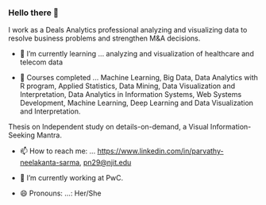 ### Hello there 👋

I work as a Deals Analytics professional analyzing and visualizing data to resolve business problems and strengthen M&A decisions.

- 🌱 I’m currently learning ... analyzing and visualization of healthcare and telecom data  

- 🌱  Courses completed     ... Machine Learning, Big Data, Data Analytics with R program, Applied Statistics, Data Mining, Data Visualization and Interpretation, Data Analytics in Information Systems, Web Systems Development, Machine Learning, Deep Learning and Data Visualization and Interpretation.

Thesis on Independent study on details-on-demand, a Visual Information-Seeking Mantra. 

- 📫 How to reach me: ...        https://www.linkedin.com/in/parvathy-neelakanta-sarma, 
                                  pn29@njit.edu
                                  
- 🔭 I’m currently working at PwC.

- 😄 Pronouns: ...: Her/She


